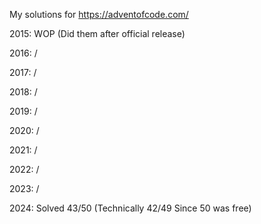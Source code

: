 My solutions for https://adventofcode.com/

2015: WOP (Did them after official release)

2016: /

2017: /

2018: /

2019: /

2020: /

2021: /

2022: /

2023: /

2024: Solved 43/50 (Technically 42/49 Since 50 was free)

